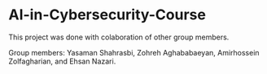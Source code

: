 # AI-in-Cybersecurity-Course

This project was done with colaboration of other group members. 

Group members: Yasaman Shahrasbi, Zohreh Aghababaeyan, Amirhossein Zolfagharian, and Ehsan Nazari.

